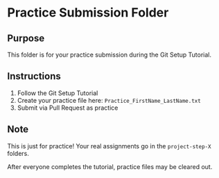 # Practice Submission Folder

## Purpose
This folder is for your practice submission during the Git Setup Tutorial.

## Instructions
1. Follow the Git Setup Tutorial
2. Create your practice file here: `Practice_FirstName_LastName.txt`
3. Submit via Pull Request as practice

## Note
This is just for practice! Your real assignments go in the `project-step-X` folders.

After everyone completes the tutorial, practice files may be cleared out.